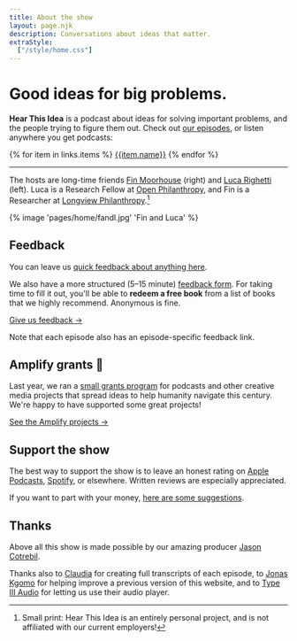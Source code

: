 ```yaml
---
title: About the show
layout: page.njk
description: Conversations about ideas that matter.
extraStyle:
  ["/style/home.css"]
---
```


<div
  class="rounded-lg ring-2 ring-slate-200 dark:ring-flexoki-850 dark:ring-1 mb-4 shadow-md sm:bg-contain bg-contain relative
  overflow-hidden p-0 sm:pt-[280px] max-w-[1200px] sm:bg-top bg-top pt-[200px] bg-zinc-800"
  style="background-image: url({{ 'pages/home/hti-mosaic-bw.png' | bgsrcfilter }})"
>

<!-- This div needs some work, e.g. to work on mobile, and to looks nice. Maybe make it yellow. -->
<!-- {% image "pages/home/logo.png" "Podcast cover art" %} -->

<!-- https://codepen.io/jasonhibbs/pen/dyKEdvY -->
<div class="blobs z-2" role="presentation">
    <div class="blob-rotate">
        <div class="blob-move">
            <div class="blob"></div>
        </div>
    </div>
    <div class="blob-rotate">
        <div class="blob-move">
            <div class="blob"></div>
        </div>
    </div>
    <div class="blob-rotate">
        <div class="blob-move">
            <div class="blob"></div>
        </div>
    </div>
</div>




<div class="absolute inset-0 bg-pink-600 opacity-30 z-0 mix-blend-overlay sm:max-h-full max-h-[300px]"></div>

<!-- bg-gradient-to-t from-transparent to-amber-600 -->
<div class="absolute inset-0 bg-gradient-to-t from-slate-900 to-transparent opacity-100 z-0 mix-blend-multiply from-30% to-50%"></div>
<div class="bg-zinc-800 sm:bg-opacity-50 sm:bg-blend-multiply bg-opacity-70 bg-blend-normal align-middle m-0 z-1 relative sm:p-8 pb-6 p-4">
<div class="absolute inset-0 -z-1 mix-blend-normal opacity-10 sm:max-h-full max-h-[300px] bg-repeat" style="background-image: url(https://res.cloudinary.com/hear-this-idea/image/upload/pages/home/noise-dark.png)"></div>
<h1 class="text-white sm:text-3xl text-2xl relative z-1 dark:text-flexoki-50">Good ideas for big problems.</h1>
<p class="relative font-sans sm:text-lg text-md text-white dark:text-flexoki-200 p-0 z-10 m-0 mt-6"><b>Hear This Idea</b> is a podcast about ideas for solving important problems, and the people trying to figure them out. Check out <a href='/episodes' class='text-white'>our episodes</a>, or listen anywhere you get podcasts:</p>
<div class="flex flex-wrap md:justify-start justify-start rounded-md mx-auto not-prose mt-4">

{% for item in links.items %}
<a href="{{item.url}}" class="relative text-center no-underline border mr-3 border-yellow-400 bg-yellow-300 font-sans outline-yellow-500 outline-[3px] px-3 py-1 rounded-lg block outline-offset-[-3px] hover:bg-yellow-200 shadow-sm mb-2 mt-1 z-1 dark:text-flexoki-800" target="_blank">{{item.name}}</a>
{% endfor %}

</div>
</div>
<!-- <div class="absolute inset-0 bg-gradient-to-t from-slate-600 to-transparent opacity-80 z-0 mix-blend-multiply hidden"></div> -->
</div>
<hr/>


The hosts are long-time friends [Fin Moorhouse](https://www.finmoorhouse.com) (right) and [Luca Righetti](https://www.lucarighetti.com) (left). Luca is a Research Fellow at [Open Philanthropy](https://openphilanthropy.org/), and Fin is a Researcher at [Longview Philanthropy](https://www.longview.org/).[^1]

[^1]: Small print: Hear This Idea is an entirely personal project, and is not affiliated with our current employers!

{% image 'pages/home/fandl.jpg' 'Fin and Luca' %}

## Feedback

You can leave us [quick feedback about anything here](https://tally.so/r/woeLp5).

We also have a more structured (5–15 minute) [feedback form](https://tally.so/r/nPd680). For taking time to fill it out, you'll be able to **redeem a free book** from a list of books that we highly recommend. Anonymous is fine.

<a href='https://tally.so/r/nPd680' class="text-center no-underline border border-yellow-400 bg-yellow-300 font-sans outline-yellow-500 outline-[3px] my-2 px-3 py-2 rounded-lg inline-block outline-offset-[-3px] hover:bg-yellow-200 shadow-sm dark:text-flexoki-800 hover:dark:text-flexoki-800">
Give us feedback →
</a>

Note that each episode also has an episode-specific feedback link.

## Amplify grants 📢

Last year, we ran a [small grants program](/grants) for podcasts and other creative media projects that spread ideas to help humanity navigate this century. We're happy to have supported some great projects!

<a href='/amplify-grantees' class="text-center no-underline border border-yellow-400 bg-yellow-300 font-sans outline-yellow-500 outline-[3px] my-2 px-3 py-2 rounded-lg inline-block outline-offset-[-3px] hover:bg-yellow-200 shadow-sm dark:text-flexoki-800 hover:dark:text-flexoki-800">
See the Amplify projects →
</a>

## Support the show

The best way to support the show is to leave an honest rating on [Apple Podcasts](https://podcasts.apple.com/gb/podcast/hear-this-idea/id1496501781), [Spotify](https://open.spotify.com/show/442fxr9pe0tbDtqEikODch), or elsewhere. Written reviews are especially appreciated.

If you want to part with your money, [here are some suggestions](/donate).

## Thanks

Above all this show is made possible by our amazing producer [Jason Cotrebil](https://audiolift.co/).

Thanks also to [Claudia](https://www.linkedin.com/in/claudia-moorhouse-584077206/) for creating full transcripts of each episode, to [Jonas Kgomo](https://jonas-kgomo.github.io/) for helping improve a previous version of this website, and to [Type III Audio](https://preview.type3.audio/) for letting us use their audio player.
